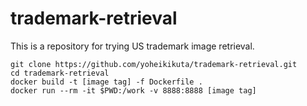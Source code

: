# trademark-retrieval

This is a repository for trying US trademark image retrieval.

```
git clone https://github.com/yoheikikuta/trademark-retrieval.git
cd trademark-retrieval
docker build -t [image tag] -f Dockerfile .
docker run --rm -it $PWD:/work -v 8888:8888 [image tag]
```

